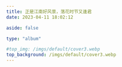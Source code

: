 ```yaml
---
title: 正是江南好风景，落花时节又逢君
date: 2023-04-11 18:02:12

aside: false

type: "album"

#top_img: /imgs/default/cover3.webp
top_background: /imgs/default/cover3.webp
---
```

